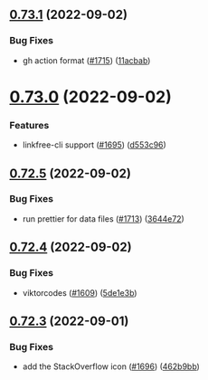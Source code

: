 ## [0.73.1](https://github.com/EddieHubCommunity/LinkFree/compare/v0.73.0...v0.73.1) (2022-09-02)


### Bug Fixes

* gh action format ([#1715](https://github.com/EddieHubCommunity/LinkFree/issues/1715)) ([11acbab](https://github.com/EddieHubCommunity/LinkFree/commit/11acbabb1a3de0236bacf762f887b864a8038cbe))



# [0.73.0](https://github.com/EddieHubCommunity/LinkFree/compare/v0.72.5...v0.73.0) (2022-09-02)


### Features

* linkfree-cli support ([#1695](https://github.com/EddieHubCommunity/LinkFree/issues/1695)) ([d553c96](https://github.com/EddieHubCommunity/LinkFree/commit/d553c965568ebc6dfa8fe3a8b004095fbb9fe3ba))



## [0.72.5](https://github.com/EddieHubCommunity/LinkFree/compare/v0.72.4...v0.72.5) (2022-09-02)


### Bug Fixes

* run prettier for data files ([#1713](https://github.com/EddieHubCommunity/LinkFree/issues/1713)) ([3644e72](https://github.com/EddieHubCommunity/LinkFree/commit/3644e729c22de061d1fb5172bd9d23d7c429227a))



## [0.72.4](https://github.com/EddieHubCommunity/LinkFree/compare/v0.72.3...v0.72.4) (2022-09-02)


### Bug Fixes

* viktorcodes ([#1609](https://github.com/EddieHubCommunity/LinkFree/issues/1609)) ([5de1e3b](https://github.com/EddieHubCommunity/LinkFree/commit/5de1e3bfa3ad8b9368f170cdcc30ac991cf06fa6))



## [0.72.3](https://github.com/EddieHubCommunity/LinkFree/compare/v0.72.2...v0.72.3) (2022-09-01)


### Bug Fixes

* add the StackOverflow icon ([#1696](https://github.com/EddieHubCommunity/LinkFree/issues/1696)) ([462b9bb](https://github.com/EddieHubCommunity/LinkFree/commit/462b9bb36e778f5e5904b130c38ebfd2cddf07e1))



